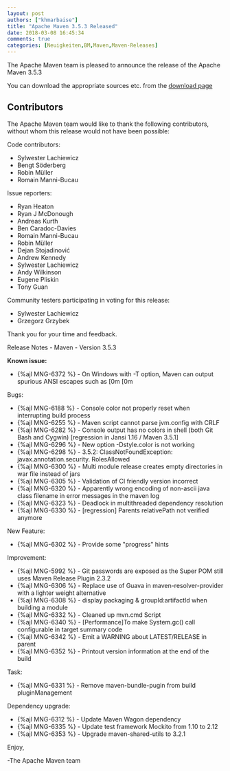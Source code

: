 ```yaml
---
layout: post
authors: ["khmarbaise"]
title: "Apache Maven 3.5.3 Released"
date: 2018-03-08 16:45:34
comments: true
categories: [Neuigkeiten,BM,Maven,Maven-Releases]
---
```

The Apache Maven team is pleased to announce the release of the Apache
Maven 3.5.3

You can download the appropriate sources etc. from the [download page](https://maven.apache.org/download.html)

Contributors
------------

The Apache Maven team would like to thank the following contributors,
without whom this release would not have been possible:

Code contributors:

- Sylwester Lachiewicz
- Bengt Söderberg
- Robin Müller
- Romain Manni-Bucau

Issue reporters:

- Ryan Heaton
- Ryan J McDonough
- Andreas Kurth
- Ben Caradoc-Davies
- Romain Manni-Bucau
- Robin Müller
- Dejan Stojadinović
- Andrew Kennedy
- Sylwester Lachiewicz
- Andy Wilkinson
- Eugene Pliskin
- Tony Guan

Community testers participating in voting for this release:

- Sylwester Lachiewicz
- Grzegorz Grzybek

Thank you for your time and feedback.

Release Notes - Maven - Version 3.5.3

**Known issue:**

 * {%ajl MNG-6372 %} - On Windows with -T option, Maven can output spurious ANSI escapes such as [0m [0m

Bugs:

 * {%ajl MNG-6188 %} - Console color not properly reset when interrupting build process
 * {%ajl MNG-6255 %} - Maven script cannot parse jvm.config with CRLF
 * {%ajl MNG-6282 %} - Console output has no colors in shell (both Git Bash and Cygwin) [regression in Jansi 1.16 / Maven 3.5.1]
 * {%ajl MNG-6296 %} - New option -Dstyle.color is not working
 * {%ajl MNG-6298 %} - 3.5.2: ClassNotFoundException: javax.annotation.security.  RolesAllowed
 * {%ajl MNG-6300 %} - Multi module release creates empty directories in war file instead of jars
 * {%ajl MNG-6305 %} - Validation of CI friendly version incorrect
 * {%ajl MNG-6320 %} - Apparently wrong encoding of non-ascii java class filename in error messages in the maven log
 * {%ajl MNG-6323 %} - Deadlock in multithreaded dependency resolution
 * {%ajl MNG-6330 %} - [regression] Parents relativePath not verified anymore

New Feature:

 * {%ajl MNG-6302 %} - Provide some "progress" hints

Improvement:

 * {%ajl MNG-5992 %} - Git passwords are exposed as the Super POM still uses Maven Release Plugin 2.3.2
 * {%ajl MNG-6306 %} - Replace use of Guava in maven-resolver-provider with a lighter weight alternative
 * {%ajl MNG-6308 %} - display packaging & groupId:artifactId when building a module
 * {%ajl MNG-6332 %} - Cleaned up mvn.cmd Script
 * {%ajl MNG-6340 %} - [Performance]To make System.gc() call configurable in target summary code
 * {%ajl MNG-6342 %} - Emit a WARNING about LATEST/RELEASE in parent
 * {%ajl MNG-6352 %} - Printout version information at the end of the build

Task:

 * {%ajl MNG-6331 %} - Remove maven-bundle-pugin from build pluginManagement

Dependency upgrade:

 * {%ajl MNG-6312 %} - Update Maven Wagon dependency
 * {%ajl MNG-6335 %} - Update test framework Mockito from 1.10 to 2.12
 * {%ajl MNG-6353 %} - Upgrade maven-shared-utils to 3.2.1

Enjoy,

-The Apache Maven team
